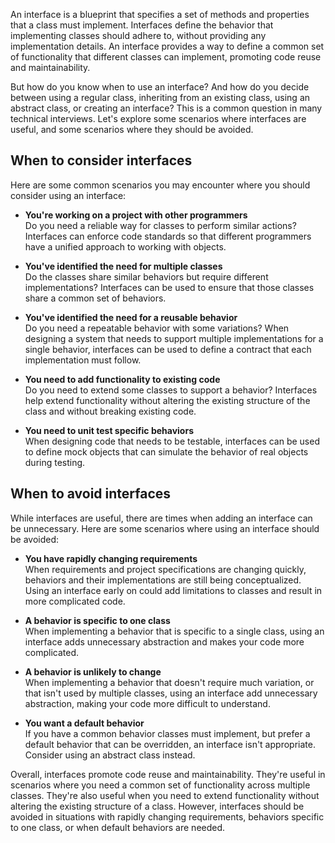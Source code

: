 An interface is a blueprint that specifies a set of methods and properties that a class must implement. Interfaces define the behavior that implementing classes should adhere to, without providing any implementation details. An interface provides a way to define a common set of functionality that different classes can implement, promoting code reuse and maintainability.

But how do you know when to use an interface? And how do you decide between using a regular class, inheriting from an existing class, using an abstract class, or creating an interface? This is a common question in many technical interviews. Let's explore some scenarios where interfaces are useful, and some scenarios where they should be avoided.

## When to consider interfaces

Here are some common scenarios you may encounter where you should consider using an interface:

- <b>You're working on a project with other programmers</b><br/>
Do you need a reliable way for classes to perform similar actions? Interfaces can enforce code standards so that different programmers have a unified approach to working with objects.

- <b>You've identified the need for multiple classes</b><br/>
Do the classes share similar behaviors but require different implementations? Interfaces can be used to ensure that those classes share a common set of behaviors.

- <b>You've identified the need for a reusable behavior</b><br/>
Do you need a repeatable behavior with some variations? When designing a system that needs to support multiple implementations for a single behavior, interfaces can be used to define a contract that each implementation must follow.

- <b>You need to add functionality to existing code</b><br/>
Do you need to extend some classes to support a behavior? Interfaces help extend functionality without altering the existing structure of the class and without breaking existing code.

- <b>You need to unit test specific behaviors</b><br/>
When designing code that needs to be testable, interfaces can be used to define mock objects that can simulate the behavior of real objects during testing.

## When to avoid interfaces

While interfaces are useful, there are times when adding an interface can be unnecessary. Here are some scenarios where using an interface should be avoided:

- <b>You have rapidly changing requirements</b></br>
When requirements and project specifications are changing quickly, behaviors and their implementations are still being conceptualized. Using an interface early on could add limitations to classes and result in more complicated code.

- <b>A behavior is specific to one class</b></br>
When implementing a behavior that is specific to a single class, using an interface adds unnecessary abstraction and makes your code more complicated.

- <b>A behavior is unlikely to change</b></br>
When implementing a behavior that doesn't require much variation, or that isn't used by multiple classes, using an interface add unnecessary abstraction, making your code more difficult to understand.

- <b>You want a default behavior</b></br>
If you have a common behavior classes must implement, but prefer a default behavior that can be overridden, an interface isn't appropriate. Consider using an abstract class instead.

Overall, interfaces promote code reuse and maintainability. They're useful in scenarios where you need a common set of functionality across multiple classes. They're also useful when you need to extend functionality without altering the existing structure of a class. However, interfaces should be avoided in situations with rapidly changing requirements, behaviors specific to one class, or when default behaviors are needed.